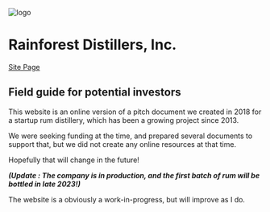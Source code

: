 
![logo](https://pxp888.github.io/RDI-field-guide/assets/images/logo.webp)

# Rainforest Distillers, Inc. 
[Site Page](https://pxp888.github.io/RDI-field-guide/)

## Field guide for potential investors

This website is an online version of a pitch document we created in 2018 for a startup rum distillery, which has been a growing project since 2013.  

We were seeking funding at the time, and prepared several documents to support that, but we did not create any online resources at that time.  

Hopefully that will change in the future!

___(Update : The company is in production, and the first batch of rum will be bottled in late 2023!)___

The website is a obviously a work-in-progress, but will improve as I do.  

